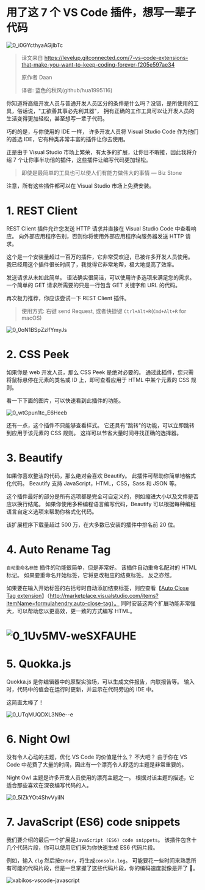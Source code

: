 # 用了这 7 个 VS Code 插件，想写一辈子代码

![0_i0GYcthyaAGjlbTc](https://s3.qiufengh.com/blog/0_i0GYcthyaAGjlbTc.jpeg)

> 译文来自 https://levelup.gitconnected.com/7-vs-code-extensions-that-make-you-want-to-keep-coding-forever-f205e597ae34
>
> 原作者 Daan
>
> 译者: 蓝色的秋风(github/hua1995116)

你知道将高级开发人员与普通开发人员区分的条件是什么吗？没错，是所使用的工具，俗话说，"工欲善其事必先利其器"， 拥有正确的工作工具可以让开发人员的生活变得更加轻松，甚至想写一辈子代码。

巧的的是，与你使用的 IDE 一样， 许多开发人员将 Visual Studio Code 作为他们的首选 IDE，它有种类非常丰富的插件让你去使用。

正是由于 Visual Studio 市场上繁荣，有太多的扩展，让你目不暇接，因此我将介绍 7 个让你事半功倍的插件，这些插件让编写代码更加轻松。

> 即使是最简单的工具也可以使人们有能力做伟大的事情 — Biz Stone

注意，所有这些插件都可以在 Visual Studio 市场上免费安装。

# 1. REST Client

REST Client 插件允许您发送 HTTP 请求并直接在 Visual Studio Code 中查看响应。 向外部应用程序告别，否则你将使用外部应用程序向服务器发送 HTTP 请求。

这个是一个安装量超过一百万的插件，它非常受欢迎，已被许多开发人员使用。 我已经用这个插件很长时间了，我觉得它非常地帮，极大地提高了效率。

发送请求从未如此简单。 语法确实很简洁，可以使用许多选项来满足您的需求。 一个简单的 GET 请求所需要的只是一行包含 GET 关键字和 URL 的代码。

再次极力推荐，你应该尝试一下 REST Client 插件。

> 使用方式: 右键 send Request, 或者快捷键 `Ctrl+Alt+R`(`Cmd+Alt+R` for macOS)

![0_0oN1BSpZzlfYmyJs](https://s3.qiufengh.com/blog/0_0oN1BSpZzlfYmyJs.gif)

# 2. CSS Peek

如果你是 web 开发人员，那么 CSS Peek 是绝对必要的。 通过此插件，您只需将鼠标悬停在元素的类名或 ID 上，即可查看应用于 HTML 中某个元素的 CSS 规则。

看一下下面的图片，可以快速看到此插件的功能。

![0_wtGpun1tc_E6Heeb](https://s3.qiufengh.com/blog/0_wtGpun1tc_E6Heeb.gif)

还有一点，这个插件不只能够查看样式。 它还具有"跳转"的功能，可以立即跳转到应用于该元素的 CSS 规则。 这样可以节省大量时间寻找正确的选择器。

# 3. Beautify

如果你喜欢整洁的代码，那么绝对会喜欢 Beautify。 此插件可帮助你简单地格式化代码。 Beautify 支持 JavaScript，HTML，CSS，Sass 和 JSON 等。

这个插件最好的部分是所有选项都是完全可自定义的，例如缩进大小以及文件是否应以换行结尾。 如果你使用多种编程语言编写代码，Beautify 可以根据每种编程语言自定义选项来帮助你格式化代码。

该扩展程序下载量超过 500 万，在大多数已安装的插件中排名前 20 位。

# 4. Auto Rename Tag

`自动重命名标签` 插件的功能很简单，但是非常好。 该插件自动重命名配对的 HTML 标记。 如果要重命名开始标签，它将更改相应的结束标签。 反之亦然。

如果要在输入开始标签的右括号时自动添加结束标签，则应查看【[Auto Close Tag extension](http://marketplace.visualstudio.com/items?itemName=formulahendry.auto-close-tag)】（http://marketplace.visualstudio.com/items?itemName=formulahendry.auto-close-tag）。 同时安装这两个扩展功能非常强大，可以帮助您以更高效，更一致的方式编写 HTML。

# ![0_1Uv5MV-weSXFAUHE](https://s3.qiufengh.com/blog/0_1Uv5MV-weSXFAUHE.gif)

# 5. Quokka.js

Quokka.js 是你编辑器中的原型实验场，可以生成文件报告，内联报告等。 输入时，代码中的值会在运行时更新，并显示在代码旁边的 IDE 中。

这简直太棒了！

![0_UTqMUQDXL3N9e--e](https://s3.qiufengh.com/blog/0_UTqMUQDXL3N9e--e.gif)

# 6. Night Owl

没有令人心动的主题，优化 VS Code 的价值是什么？ 不大吧？ 由于你在 VS Code 中花费了大量的时间，因此有一个漂亮令人舒适的主题是非常重要的。

Night Owl 主题是许多开发人员使用的漂亮主题之一。 根据对该主题的描述，它适合那些喜欢在深夜编写代码的人。

![0_5IZkYOt4ShvVyiIN](https://s3.qiufengh.com/blog/0_5IZkYOt4ShvVyiIN.jpg)

# 7. JavaScript (ES6) code snippets

我们要介绍的最后一个扩展是`JavaScript (ES6) code snippets`。 该插件包含十几个代码片段，你可以使用它们来为你快速生成 ES6 代码片段。

例如，输入 `clg` 然后按`Enter`，将生成`console.log`。 可能要花一些时间来熟悉所有可能的代码片段，但是一旦掌握了这些代码片段，你的编码速度就像是开了 🚀。

![xabikos-vscode-javascript](https://s3.qiufengh.com/blog/xabikos-vscode-javascript.jpg)
